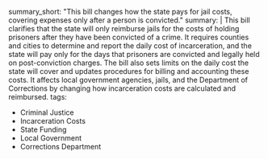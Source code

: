 summary_short: "This bill changes how the state pays for jail costs, covering expenses only after a person is convicted."
summary: |
  This bill clarifies that the state will only reimburse jails for the costs of holding prisoners after they have been convicted of a crime. It requires counties and cities to determine and report the daily cost of incarceration, and the state will pay only for the days that prisoners are convicted and legally held on post-conviction charges. The bill also sets limits on the daily cost the state will cover and updates procedures for billing and accounting these costs. It affects local government agencies, jails, and the Department of Corrections by changing how incarceration costs are calculated and reimbursed.
tags:
  - Criminal Justice
  - Incarceration Costs
  - State Funding
  - Local Government
  - Corrections Department
